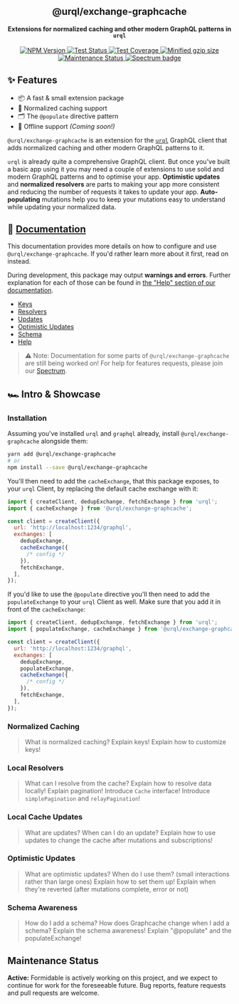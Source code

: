 <h2 align="center">@urql/exchange-graphcache</h2>
<p align="center">
<strong>Extensions for normalized caching and other modern GraphQL patterns in <code>urql</code></strong>
<br /><br />
<a href="https://npmjs.com/package/@urql/exchange-graphcache">
  <img alt="NPM Version" src="https://img.shields.io/npm/v/@urql/exchange-graphcache.svg" />
</a>
<a href="https://travis-ci.org/FormidableLabs/urql-exchange-graphcache">
  <img alt="Test Status" src="https://api.travis-ci.org/FormidableLabs/urql-exchange-graphcache.svg?branch=master" />
</a>
<a href="https://codecov.io/gh/formidablelabs/urql-exchange-graphcache">
  <img alt="Test Coverage" src="https://codecov.io/gh/formidablelabs/urql-exchange-graphcache/branch/master/graph/badge.svg" />
</a>
<a href="https://bundlephobia.com/result?p=@urql/exchange-graphcache">
  <img alt="Minified gzip size" src="https://img.shields.io/bundlephobia/minzip/@urql/exchange-graphcache.svg?label=gzip%20size" />
</a>
<a href="https://github.com/FormidableLabs/urql-exchange-graphcache#maintenance-status">
  <img alt="Maintenance Status" src="https://img.shields.io/badge/maintenance-active-green.svg" />
</a>
<a href="https://spectrum.chat/urql">
  <img alt="Spectrum badge" src="https://withspectrum.github.io/badge/badge.svg" />
</a>
</p>

## ✨ Features

- 📦 A fast & small extension package
- 🌱 Normalized caching support
- 🗂 The `@populate` directive pattern
- 📱 Offline support _(Coming soon!)_

`@urql/exchange-graphcache` is an extension for the [`urql`](https://github.com/FormidableLabs/urql) GraphQL client
that adds normalized caching and other modern GraphQL patterns to it.

`urql` is already quite a comprehensive GraphQL client. But once you've built a basic app using it
you may need a couple of extensions to use solid and modern GraphQL patterns and to optimise your
app. **Optimistic updates** and **normalized resolvers** are parts to making your app more consistent
and reducing the number of requests it takes to update your app. **Auto-populating** mutations help
you to keep your mutations easy to understand while updating your normalized data.

## 📃 [Documentation](./docs/README.md)

This documentation provides more details on how to configure and use `@urql/exchange-graphcache`.
If you'd rather learn more about it first, read on instead.

During development, this package may output **warnings and errors**. Further explanation for each of
those can be found in [the "Help" section of our documentation](./docs/help.md).

- [Keys](./docs/keys.md)
- [Resolvers](./docs/resolvers.md)
- [Updates](./docs/updates.md)
- [Optimistic Updates](./docs/optimistic.md)
- [Schema](./docs/schema.md)
- [Help](./docs/help.md)

> ⚠️ Note: Documentation for some parts of `@urql/exchange-graphcache` are still being worked on!
> For help for features requests, please join our [Spectrum](https://spectrum.chat/urql).

## 🏎️ Intro & Showcase

### Installation

Assuming you've installed `urql` and `graphql` already, install `@urql/exchange-graphcache` alongside them:

```sh
yarn add @urql/exchange-graphcache
# or
npm install --save @urql/exchange-graphcache
```

You'll then need to add the `cacheExchange`, that this package exposes, to your `urql` Client,
by replacing the default cache exchange with it:

```js
import { createClient, dedupExchange, fetchExchange } from 'urql';
import { cacheExchange } from '@urql/exchange-graphcache';

const client = createClient({
  url: 'http://localhost:1234/graphql',
  exchanges: [
    dedupExchange,
    cacheExchange({
      /* config */
    }),
    fetchExchange,
  ],
});
```

If you'd like to use the `@populate` directive you'll then need to add the `populateExchange` to your
`urql` Client as well. Make sure that you add it in front of the `cacheExchange`:

```js
import { createClient, dedupExchange, fetchExchange } from 'urql';
import { populateExchange, cacheExchange } from '@urql/exchange-graphcache';

const client = createClient({
  url: 'http://localhost:1234/graphql',
  exchanges: [
    dedupExchange,
    populateExchange,
    cacheExchange({
      /* config */
    }),
    fetchExchange,
  ],
});
```

### Normalized Caching

> What is normalized caching?
> Explain keys!
> Explain how to customize keys!

### Local Resolvers

> What can I resolve from the cache?
> Explain how to resolve data locally!
> Explain pagination!
> Introduce `Cache` interface!
> Introduce `simplePagination` and `relayPagination`!

### Local Cache Updates

> What are updates?
> When can I do an update?
> Explain how to use updates to change the cache after mutations and subscriptions!

### Optimistic Updates

> What are optimistic updates?
> When do I use them? (small interactions rather than large ones)
> Explain how to set them up!
> Explain when they're reverted (after mutations complete, error or not)

### Schema Awareness

> How do I add a schema?
> How does Graphcache change when I add a schema?
> Explain the schema awareness!
> Explain "@populate" and the populateExchange!

## Maintenance Status

**Active:** Formidable is actively working on this project, and we expect to continue for work for the foreseeable future. Bug reports, feature requests and pull requests are welcome.
